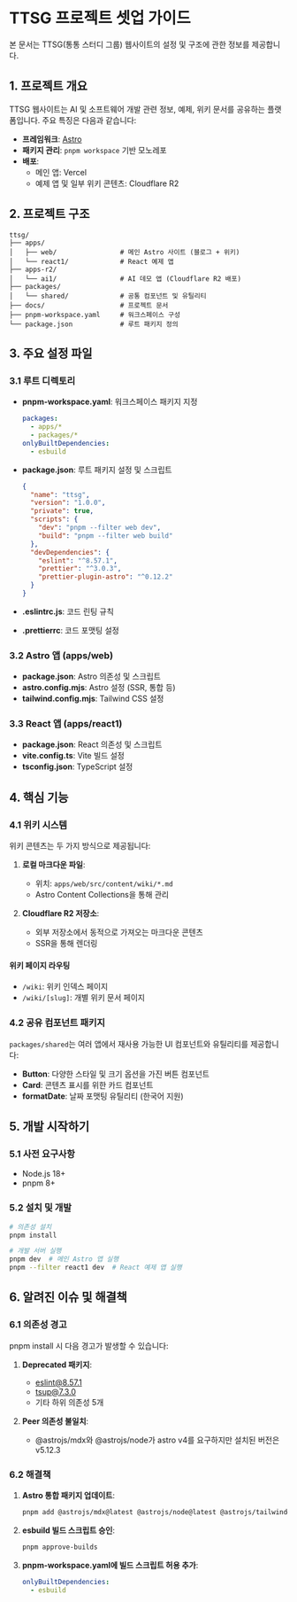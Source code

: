 # TTSG 프로젝트 셋업 가이드

본 문서는 TTSG(통통 스터디 그룹) 웹사이트의 설정 및 구조에 관한 정보를 제공합니다.

## 1. 프로젝트 개요

TTSG 웹사이트는 AI 및 소프트웨어 개발 관련 정보, 예제, 위키 문서를 공유하는 플랫폼입니다. 주요 특징은 다음과 같습니다:

- **프레임워크**: [Astro](https://astro.build/)
- **패키지 관리**: `pnpm workspace` 기반 모노레포
- **배포**: 
  - 메인 앱: Vercel
  - 예제 앱 및 일부 위키 콘텐츠: Cloudflare R2

## 2. 프로젝트 구조

```
ttsg/
├── apps/
│   ├── web/                # 메인 Astro 사이트 (블로그 + 위키)
│   └── react1/             # React 예제 앱
├── apps-r2/
│   └── ai1/                # AI 데모 앱 (Cloudflare R2 배포)
├── packages/
│   └── shared/             # 공통 컴포넌트 및 유틸리티
├── docs/                   # 프로젝트 문서
├── pnpm-workspace.yaml     # 워크스페이스 구성
└── package.json            # 루트 패키지 정의
```

## 3. 주요 설정 파일

### 3.1 루트 디렉토리

- **pnpm-workspace.yaml**: 워크스페이스 패키지 지정
  ```yaml
  packages:
    - apps/*
    - packages/*
  onlyBuiltDependencies:
    - esbuild
  ```

- **package.json**: 루트 패키지 설정 및 스크립트
  ```json
  {
    "name": "ttsg",
    "version": "1.0.0",
    "private": true,
    "scripts": {
      "dev": "pnpm --filter web dev",
      "build": "pnpm --filter web build"
    },
    "devDependencies": {
      "eslint": "^8.57.1",
      "prettier": "^3.0.3",
      "prettier-plugin-astro": "^0.12.2"
    }
  }
  ```

- **.eslintrc.js**: 코드 린팅 규칙
- **.prettierrc**: 코드 포맷팅 설정

### 3.2 Astro 앱 (apps/web)

- **package.json**: Astro 의존성 및 스크립트
- **astro.config.mjs**: Astro 설정 (SSR, 통합 등)
- **tailwind.config.mjs**: Tailwind CSS 설정

### 3.3 React 앱 (apps/react1)

- **package.json**: React 의존성 및 스크립트
- **vite.config.ts**: Vite 빌드 설정
- **tsconfig.json**: TypeScript 설정

## 4. 핵심 기능

### 4.1 위키 시스템

위키 콘텐츠는 두 가지 방식으로 제공됩니다:

1. **로컬 마크다운 파일**:
   - 위치: `apps/web/src/content/wiki/*.md`
   - Astro Content Collections을 통해 관리

2. **Cloudflare R2 저장소**:
   - 외부 저장소에서 동적으로 가져오는 마크다운 콘텐츠
   - SSR을 통해 렌더링

#### 위키 페이지 라우팅

- `/wiki`: 위키 인덱스 페이지
- `/wiki/[slug]`: 개별 위키 문서 페이지

### 4.2 공유 컴포넌트 패키지

`packages/shared`는 여러 앱에서 재사용 가능한 UI 컴포넌트와 유틸리티를 제공합니다:

- **Button**: 다양한 스타일 및 크기 옵션을 가진 버튼 컴포넌트
- **Card**: 콘텐츠 표시를 위한 카드 컴포넌트
- **formatDate**: 날짜 포맷팅 유틸리티 (한국어 지원)

## 5. 개발 시작하기

### 5.1 사전 요구사항

- Node.js 18+
- pnpm 8+

### 5.2 설치 및 개발

```bash
# 의존성 설치
pnpm install

# 개발 서버 실행
pnpm dev  # 메인 Astro 앱 실행
pnpm --filter react1 dev  # React 예제 앱 실행
```

## 6. 알려진 이슈 및 해결책

### 6.1 의존성 경고

pnpm install 시 다음 경고가 발생할 수 있습니다:

1. **Deprecated 패키지**:
   - eslint@8.57.1
   - tsup@7.3.0
   - 기타 하위 의존성 5개

2. **Peer 의존성 불일치**:
   - @astrojs/mdx와 @astrojs/node가 astro v4를 요구하지만 설치된 버전은 v5.12.3

### 6.2 해결책

1. **Astro 통합 패키지 업데이트**:
   ```bash
   pnpm add @astrojs/mdx@latest @astrojs/node@latest @astrojs/tailwind@latest
   ```

2. **esbuild 빌드 스크립트 승인**:
   ```bash
   pnpm approve-builds
   ```

3. **pnpm-workspace.yaml에 빌드 스크립트 허용 추가**:
   ```yaml
   onlyBuiltDependencies:
     - esbuild
   ```
